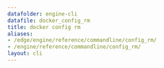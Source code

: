 ```yaml
---
datafolder: engine-cli
datafile: docker_config_rm
title: docker config rm
aliases:
- /edge/engine/reference/commandline/config_rm/
- /engine/reference/commandline/config_rm/
layout: cli
---
```


<!--
This page is automatically generated from Docker's source code. If you want to
suggest a change to the text that appears here, open a ticket or pull request
in the source repository on GitHub:

https://github.com/docker/cli
-->

